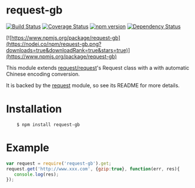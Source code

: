 request-gb
======
[![Build Status](https://travis-ci.org/rockdragon/request-gb.svg)](https://travis-ci.org/rockdragon/request-gb) [![Coverage Status](https://img.shields.io/coveralls/rockdragon/request-gb.svg)](https://coveralls.io/r/rockdragon/request-gb) [![npm version](https://badge.fury.io/js/request-gb.svg)](http://badge.fury.io/js/request-gb) [![Dependency Status](https://david-dm.org/rockdragon/request-gb.svg)](https://david-dm.org/rockdragon/request-gb) 

[![https://www.npmjs.org/package/request-gb](https://nodei.co/npm/request-gb.png?downloads=true&downloadRank=true&stars=true)](https://www.npmjs.org/package/request-gb)

This module extends [request/request](https://github.com/request/request)'s Request class with a with automatic Chinese encoding conversion.

It is backed by the [request](https://github.com/request/request) module, so see its README for more details.

Installation
======
```
	$ npm install request-gb
```

Example
======

```javascript
var request = require('request-gb').get;
request.get('http://www.xxx.com', {gzip:true}, function(err, res){
   console.log(res);
});
```